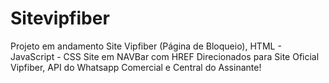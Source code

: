 # Sitevipfiber
Projeto em andamento Site Vipfiber (Página de Bloqueio), HTML - JavaScript - CSS
Site em NAVBar com HREF Direcionados para Site Oficial Vipfiber, API do Whatsapp Comercial e Central do Assinante!
